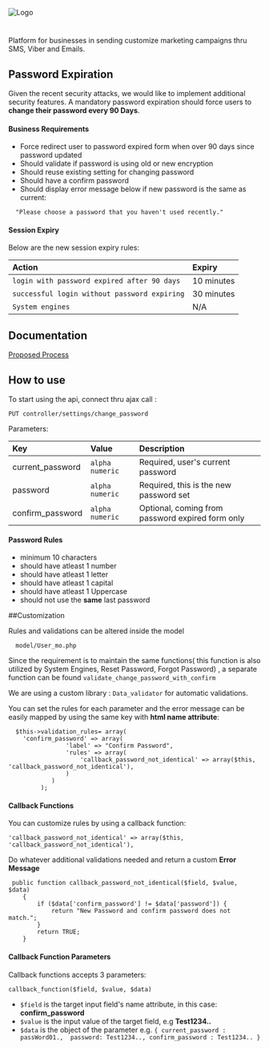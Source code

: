 
![Logo](https://promotexter.com/wp-content/themes/wp-bootstrap-4/assets/images/header/ptx-header-logo-dark.svg) 
# 

Platform for businesses in sending customize marketing campaigns thru SMS, Viber and Emails.



## Password Expiration
Given the recent security attacks, we would like to implement additional security features. 
A mandatory password expiration should force users to **change their password every 90 Days**.







#### Business Requirements
- Force redirect user to password expired form when over 90 days since password updated
- Should validate if password is using old or new encryption
- Should reuse existing setting for changing password
- Should have a confirm password
- Should display error message below if new password is the same as current:
```http
  "Please choose a password that you haven't used recently."
```
#### Session Expiry
Below are the new session expiry rules:

| Action  | Expiry                    |
| :-------- |:--------------------------|
| `login with password expired after 90 days`| 10 minutes                |
| `successful login without password expiring`| 30 minutes                |
| `System engines`| N/A                       |


## Documentation

[Proposed Process](https://docs.google.com/document/d/1tWMZ3dbXAZSNPV4fRDSEIImbL-knpoRe/edit)


## How to use

To start using the api, connect thru ajax call :

````
PUT controller/settings/change_password
````
Parameters:

| Key              | Value           | Description                       |
|:-----------------|:----------------|:----------------------------------|
| current_password | `alpha numeric` | Required, user's current password |
| password         | `alpha numeric` | Required, this is the new password set                 
| confirm_password | `alpha numeric`  | Optional, coming from password expired form only|


#### Password Rules

- minimum 10 characters
- should have atleast 1 number
- should have atleast 1 letter
- should have atleast 1 capital
- should have atleast 1 Uppercase
- should not use the **same** last password

##Customization

Rules and validations can be altered inside the model

````
  model/User_mo.php
````

Since the requirement is to maintain the same functions( this function is also utilized by System Engines, Reset Password, Forgot Password)
, a separate function can be found  `validate_change_password_with_confirm`

We are using a custom library : `Data_validator` for automatic validations.

You can set the rules for each parameter and the error message can be easily mapped by using the same key with **html name attribute**:

````
  $this->validation_rules= array(
    'confirm_password' => array(
                'label' => "Confirm Password",
                'rules' => array(
                    'callback_password_not_identical' => array($this, 'callback_password_not_identical'),
                )
            )
         );
````

#### Callback Functions

You can customize rules by using a callback function:

````
'callback_password_not_identical' => array($this, 'callback_password_not_identical'),
````

Do whatever additional validations needed and return a custom **Error Message**

````
 public function callback_password_not_identical($field, $value, $data)
    {
        if ($data['confirm_password'] != $data['password']) {
            return "New Password and confirm password does not match.";
        }
        return TRUE;
    }
````

#### Callback Function Parameters
Callback functions accepts 3 parameters:

```
callback_function($field, $value, $data)
```
- `$field` is the target input field's name attribute, in this case: **confirm_password**
- `$value` is the input value of the target field, e.g **Test1234..**
- `$data` is the object of the parameter e.g. 
`
{
 current_password : passWord01., 
 password: Test1234..,
 confirm_password : Test1234..
}
`
